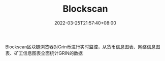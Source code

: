 ﻿---
weight: 
title: "Blockscan"
description: "Blockscan区块链浏览器对Grin币进行实时监控，从货币信息图表、网络信息图表、矿工信息图表全面统计GRIN的数据"
date: 2022-03-25T21:57:40+08:00
lastmod: 2022-03-25T16:45:40+08:00
draft: false
authors: ["Metabd"]
featuredImage: "blockscan.png"
link: ""
tags: ["区块链浏览器","Blockscan"]
categories: ["navigation"]
navigation: ["区块链浏览器"]
lightgallery: true
toc: true
pinned: false
recommend: false
recommend1: false
---
Blockscan区块链浏览器对Grin币进行实时监控，从货币信息图表、网络信息图表、矿工信息图表全面统计GRIN的数据

